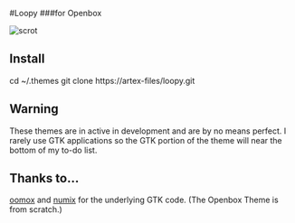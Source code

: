 #Loopy
###for Openbox

![scrot](https://a.pomf.cat/ndfhfs.png)

## Install

cd ~/.themes
git clone https://artex-files/loopy.git

## Warning
These themes are in active in development and are by no means perfect.  I rarely use GTK applications so the GTK portion of the theme will near the bottom of my to-do list.

## Thanks to...
[oomox](https://github.com/actionless/oomox) and [numix](https://numixproject.org) for the underlying GTK code. (The Openbox Theme is from scratch.)

